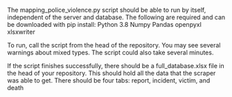 The mapping_police_violence.py script should be able to run by itself, independent of the server and database.
The following are required and can be downloaded with pip install:
    Python 3.8
    Numpy
    Pandas
    openpyxl
    xlsxwriter

To run, call the script from the head of the repository. You may see several warnings about mixed types. The script could also take several minutes.

If the script finishes successfully, there should be a full_database.xlsx file in the head of your repository. This should hold all the data that the scraper was able to get. There should be four tabs: report, incident, victim, and death